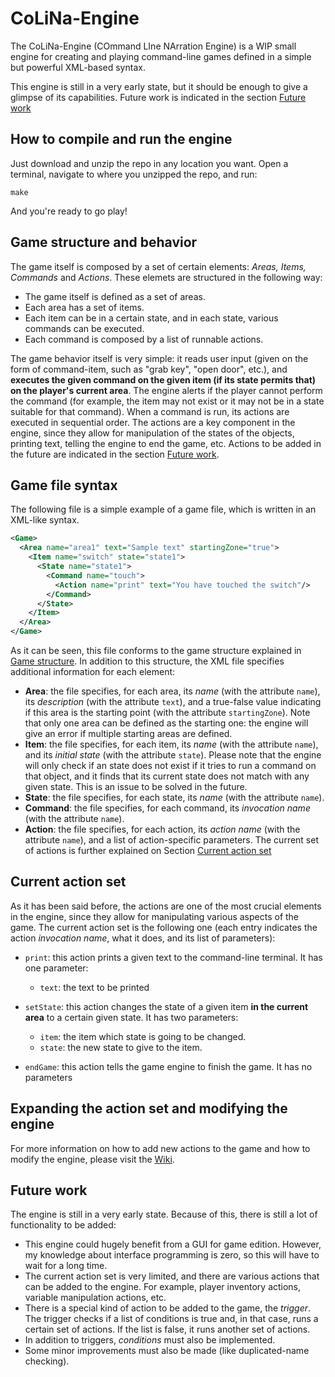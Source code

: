 # CoLiNa-Engine

The CoLiNa-Engine (COmmand LIne NArration Engine) is a WIP small engine for creating and playing command-line games defined in a simple but powerful XML-based syntax.

This engine is still in a very early state, but it should be enough to give a glimpse of its capabilities. Future work is indicated in the section [Future work](#future-work)

## How to compile and run the engine

Just download and unzip the repo in any location you want. Open a terminal, navigate to where you unzipped the repo, and run:

`make`

And you're ready to go play!

## Game structure and behavior

The game itself is composed by a set of certain elements: *Areas, Items, Commands* and *Actions*. These elemets are structured in the following way:

* The game itself is defined as a set of areas.
* Each area has a set of items.
* Each item can be in a certain state, and in each state, various commands can be executed.
* Each command is composed by a list of runnable actions.

The game behavior itself is very simple: it reads user input (given on the form of command-item, such as "grab key", "open door", etc.), and **executes the given command on the given item (if its state permits that) on the player's current area**. The engine alerts if the player cannot perform the command (for example, the item may not exist or it may not be in a state suitable for that command). When a command is run, its actions are executed in sequential order. The actions are a key component in the engine, since they allow for manipulation of the states of the objects, printing text, telling the engine to end the game, etc. Actions to be added in the future are indicated in the section [Future work](#future-work).

## Game file syntax

The following file is a simple example of a game file, which is written in an XML-like syntax.

```xml
<Game>
  <Area name="area1" text="Sample text" startingZone="true">
    <Item name="switch" state="state1">
      <State name="state1">
        <Command name="touch">
          <Action name="print" text="You have touched the switch"/>
        </Command>
      </State>
    </Item>
  </Area>
</Game>
```
As it can be seen, this file conforms to the game structure explained in [Game structure](#game-structure-and-behavior). In addition to this structure, the XML file specifies additional information for each element:

* **Area**: the file specifies, for each area, its *name* (with the attribute `name`), its *description* (with the attribute `text`), and a true-false value indicating if this area is the starting point (with the attribute `startingZone`). Note that only one area can be defined as the starting one: the engine will give an error if multiple starting areas are defined.
* **Item**: the file specifies, for each item, its *name* (with the attribute `name`), and its *initial state* (with the attribute `state`). Please note that the engine will only check if an state does not exist if it tries to run a command on that object, and it finds that its current state does not match with any given state. This is an issue to be solved in the future.
* **State**: the file specifies, for each state, its *name* (with the attribute `name`).
* **Command**: the file specifies, for each command, its *invocation name* (with the attribute `name`).
* **Action**: the file specifies, for each action, its *action name* (with the attribute `name`), and a list of action-specific parameters. The current set of actions is further explained on Section [Current action set](#current-action-set)

## Current action set

As it has been said before, the actions are one of the most crucial elements in the engine, since they allow for manipulating various aspects of the game. The current action set is the following one (each entry indicates the action *invocation name*, what it does, and its list of parameters):

* `print`: this action prints a given text to the command-line terminal. It has one parameter:
  * `text`: the text to be printed

* `setState`: this action changes the state of a given item **in the current area** to a certain given state. It has two parameters:
  * `item`: the item which state is going to be changed.
  * `state`: the new state to give to the item.
  
* `endGame`: this action tells the game engine to finish the game. It has no parameters

## Expanding the action set and modifying the engine

For more information on how to add new actions to the game and how to modify the engine, please visit the [Wiki](https://github.com/Yxuer/CoLiNa-Engine/wiki).

## Future work

The engine is still in a very early state. Because of this, there is still a lot of functionality to be added:

* This engine could hugely benefit from a GUI for game edition. However, my knowledge about interface programming is zero, so this will have to wait for a long time.
* The current action set is very limited, and there are various actions that can be added to the engine. For example, player inventory actions, variable manipulation actions, etc.
* There is a special kind of action to be added to the game, the *trigger*. The trigger checks if a list of conditions is true and, in that case, runs a certain set of actions. If the list is false, it runs another set of actions.
* In addition to triggers, *conditions* must also be implemented.
* Some minor improvements must also be made (like duplicated-name checking).
